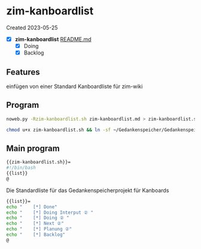 # zim-kanboardlist
Created 2023-05-25
- [X]  **zim-kanboardlist**  [README.md](README.md)
   - [X] Doing
   - [X] Backlog

## Features
einfügen von einer Standard Kanboardliste für zim-wiki

## Program

```bash
noweb.py -Rzim-kanboardlist.sh zim-kanboardlist.md > zim-kanboardlist.sh && echo 'fertig'
```


```bash
chmod u+x zim-kanboardlist.sh && ln -sf ~/Gedankenspeicher/Gedankenspeicherwiki/CodeFabrik/GedankenspeicherCoding/zim-kanboardlist.sh ~/.local/bin/zim-kanboardlist.sh && echo 'fertig'
```

## Main program

```bash
{{zim-kanboardlist.sh}}=
#!/bin/bash
{{list}}
@

```

Die Standardliste für das Gedankenspeicherprojekt für Kanboards

```bash
{{list}}=
echo "    [*] Done" 
echo "    [*] Doing Interput ② "
echo "    [*] Doing ② "
echo "    [*] Next ②"
echo "    [*] Planung ②"
echo "    [*] Backlog"
@

